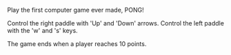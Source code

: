 Play the first computer game ever made, PONG!

Control the right paddle with 'Up' and 'Down' arrows.
Control the left paddle with the 'w' and 's' keys.

The game ends when a player reaches 10 points.
